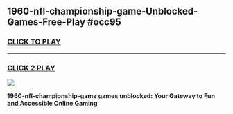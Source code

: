 
## 1960-nfl-championship-game-Unblocked-Games-Free-Play #occ95
<h3>
<a href="https://us.freeplayer.one?title=1960-nfl-championship-game&ref=9M">CLICK TO PLAY</a></h3>
<hr>

<h3>
<a href="https://us.freeplayer.one?title=1960-nfl-championship-game&ref=9M">CLICK 2 PLAY</a>
  
</h3>

<a href="https://us.freeplayer.one?title=1960-nfl-championship-game&ref=9M"><img src="https://clearcache.store/games.png"></a>


**1960-nfl-championship-game games unblocked: Your Gateway to Fun and Accessible Online Gaming**
